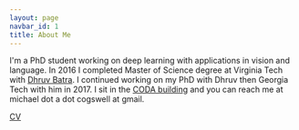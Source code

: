 ```yaml
---
layout: page
navbar_id: 1
title: About Me
---
```


I'm a PhD student working on deep learning with applications in vision and language.
In 2016 I completed Master of Science degree at Virginia Tech with [Dhruv Batra][dhruv_page].
I continued working on my PhD with Dhruv then Georgia Tech with him in 2017.
I sit in the [CODA building](https://codatechsquare.com/)
and you can reach me at michael dot a dot cogswell at gmail.

[dhruv_page]: https://www.cc.gatech.edu/~dbatra/index.html

[CV]({{site.cv_url}})

